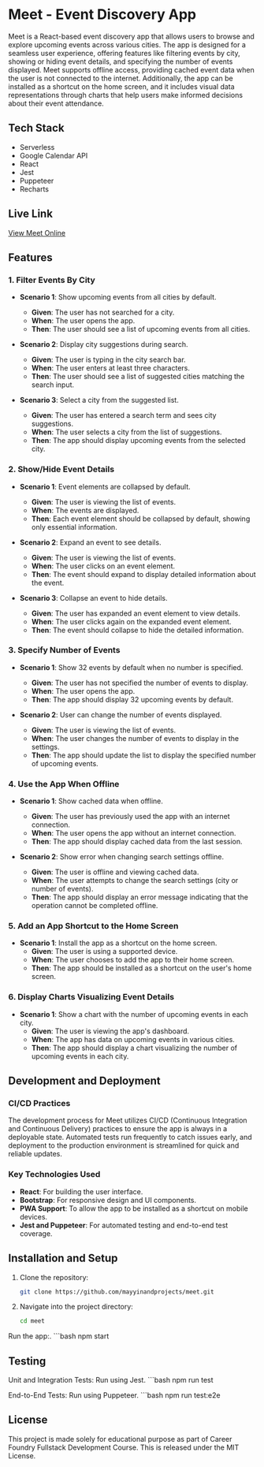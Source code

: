 # Meet - Event Discovery App

Meet is a React-based event discovery app that allows users to browse and explore upcoming events across various cities. The app is designed for a seamless user experience, offering features like filtering events by city, showing or hiding event details, and specifying the number of events displayed. Meet supports offline access, providing cached event data when the user is not connected to the internet. Additionally, the app can be installed as a shortcut on the home screen, and it includes visual data representations through charts that help users make informed decisions about their event attendance.

## Tech Stack
- Serverless
- Google Calendar API
- React
- Jest 
- Puppeteer
- Recharts


## Live Link

[View Meet Online](https://mayyinandprojects.github.io/meet/)

## Features

### 1. Filter Events By City
- **Scenario 1**: Show upcoming events from all cities by default.
  - **Given**: The user has not searched for a city.
  - **When**: The user opens the app.
  - **Then**: The user should see a list of upcoming events from all cities.

- **Scenario 2**: Display city suggestions during search.
  - **Given**: The user is typing in the city search bar.
  - **When**: The user enters at least three characters.
  - **Then**: The user should see a list of suggested cities matching the search input.

- **Scenario 3**: Select a city from the suggested list.
  - **Given**: The user has entered a search term and sees city suggestions.
  - **When**: The user selects a city from the list of suggestions.
  - **Then**: The app should display upcoming events from the selected city.

### 2. Show/Hide Event Details
- **Scenario 1**: Event elements are collapsed by default.
  - **Given**: The user is viewing the list of events.
  - **When**: The events are displayed.
  - **Then**: Each event element should be collapsed by default, showing only essential information.

- **Scenario 2**: Expand an event to see details.
  - **Given**: The user is viewing the list of events.
  - **When**: The user clicks on an event element.
  - **Then**: The event should expand to display detailed information about the event.

- **Scenario 3**: Collapse an event to hide details.
  - **Given**: The user has expanded an event element to view details.
  - **When**: The user clicks again on the expanded event element.
  - **Then**: The event should collapse to hide the detailed information.

### 3. Specify Number of Events
- **Scenario 1**: Show 32 events by default when no number is specified.
  - **Given**: The user has not specified the number of events to display.
  - **When**: The user opens the app.
  - **Then**: The app should display 32 upcoming events by default.

- **Scenario 2**: User can change the number of events displayed.
  - **Given**: The user is viewing the list of events.
  - **When**: The user changes the number of events to display in the settings.
  - **Then**: The app should update the list to display the specified number of upcoming events.

### 4. Use the App When Offline
- **Scenario 1**: Show cached data when offline.
  - **Given**: The user has previously used the app with an internet connection.
  - **When**: The user opens the app without an internet connection.
  - **Then**: The app should display cached data from the last session.

- **Scenario 2**: Show error when changing search settings offline.
  - **Given**: The user is offline and viewing cached data.
  - **When**: The user attempts to change the search settings (city or number of events).
  - **Then**: The app should display an error message indicating that the operation cannot be completed offline.

### 5. Add an App Shortcut to the Home Screen
- **Scenario 1**: Install the app as a shortcut on the home screen.
  - **Given**: The user is using a supported device.
  - **When**: The user chooses to add the app to their home screen.
  - **Then**: The app should be installed as a shortcut on the user's home screen.

### 6. Display Charts Visualizing Event Details
- **Scenario 1**: Show a chart with the number of upcoming events in each city.
  - **Given**: The user is viewing the app's dashboard.
  - **When**: The app has data on upcoming events in various cities.
  - **Then**: The app should display a chart visualizing the number of upcoming events in each city.

## Development and Deployment

### CI/CD Practices
The development process for Meet utilizes CI/CD (Continuous Integration and Continuous Delivery) practices to ensure the app is always in a deployable state. Automated tests run frequently to catch issues early, and deployment to the production environment is streamlined for quick and reliable updates.

### Key Technologies Used
- **React**: For building the user interface.
- **Bootstrap**: For responsive design and UI components.
- **PWA Support**: To allow the app to be installed as a shortcut on mobile devices.
- **Jest and Puppeteer**: For automated testing and end-to-end test coverage.

## Installation and Setup

1. Clone the repository:
   ```bash
   git clone https://github.com/mayyinandprojects/meet.git

2. Navigate into the project directory:
    ```bash
    cd meet

Run the app:.
    ```bash
    npm start

## Testing

Unit and Integration Tests: Run using Jest.
    ```bash
    npm run test

End-to-End Tests: Run using Puppeteer.
    ```bash
    npm run test:e2e

## License
This project is made solely for educational purpose as part of Career Foundry Fullstack Development Course. This is released under the MIT License.


